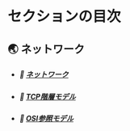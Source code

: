 # セクションの目次

## 🌏 ネットワーク

* ##### 📖 [︎ネットワーク](https://hiroki-it.github.io/tech-notebook-mkdocs/network/network.html)
* ##### 📖 [︎TCP階層モデル](https://hiroki-it.github.io/tech-notebook-mkdocs/network/network_model_tcp.html)
* ##### 📖 [︎OSI参照モデル](https://hiroki-it.github.io/tech-notebook-mkdocs/network/network_model_osi.html)

<br>
